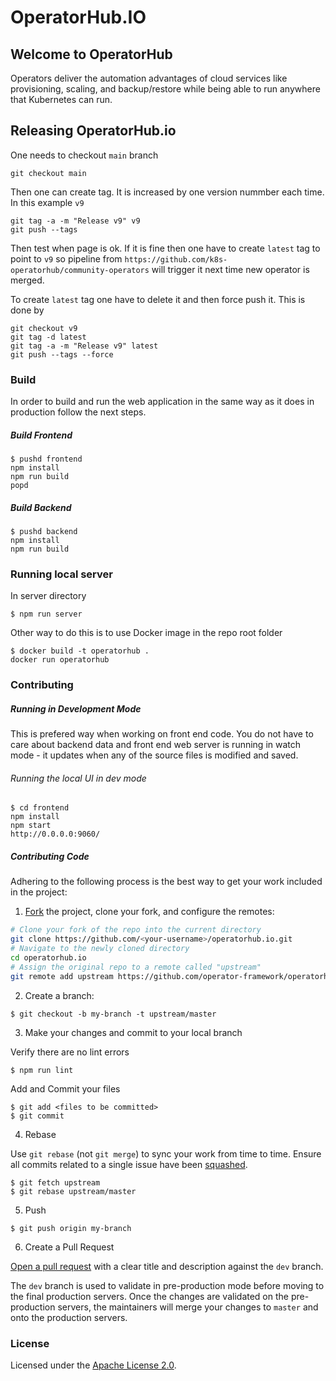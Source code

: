 # OperatorHub.IO

## Welcome to OperatorHub

Operators deliver the automation advantages of cloud services like provisioning, scaling, and backup/restore while being
able to run anywhere that Kubernetes can run.

## Releasing OperatorHub.io

One needs to checkout `main` branch

```
git checkout main
```

Then one can create tag. It is increased by one version nummber each time. In this example `v9`

```
git tag -a -m "Release v9" v9
git push --tags
```

Then test when page is ok. If it is fine then one have to create `latest` tag to point to `v9` so pipeline from `https://github.com/k8s-operatorhub/community-operators` will trigger it next time new operator is merged.

To create `latest` tag one have to delete it and then force push it. This is done by

```
git checkout v9
git tag -d latest
git tag -a -m "Release v9" latest
git push --tags --force
```

### Build

In order to build and run the web application in the same way as it does in production follow the next steps.

##### Build Frontend

```
$ pushd frontend
npm install
npm run build
popd
```

##### Build Backend

```
$ pushd backend
npm install
npm run build
```

### Running local server

In server directory

```
$ npm run server
```

Other way to do this is to use Docker image in the repo root folder

```
$ docker build -t operatorhub .
docker run operatorhub
```

### Contributing

##### Running in Development Mode

This is prefered way when working on front end code. You do not have to care about backend data and front end web server is running in watch mode - it updates when any of the source files is modified and saved.

###### Running the local UI in dev mode

```
$ cd frontend
npm install
npm start
http://0.0.0.0:9060/
```

##### Contributing Code

Adhering to the following process is the best way to get your work included in the project:

1.  [Fork](https://help.github.com/fork-a-repo/) the project, clone your fork, and configure the remotes:

```bash
# Clone your fork of the repo into the current directory
git clone https://github.com/<your-username>/operatorhub.io.git
# Navigate to the newly cloned directory
cd operatorhub.io
# Assign the original repo to a remote called "upstream"
git remote add upstream https://github.com/operator-framework/operatorhub.io.git
```

2.  Create a branch:

```text
$ git checkout -b my-branch -t upstream/master
```

3. Make your changes and commit to your local branch

Verify there are no lint errors

```text
$ npm run lint
```

Add and Commit your files

```text
$ git add <files to be committed>
$ git commit
```

4.  Rebase

Use `git rebase` (not `git merge`) to sync your work from time to time. Ensure all commits related to a single
issue have been [squashed](https://github.com/ginatrapani/todo.txt-android/wiki/Squash-All-Commits-Related-to-a-Single-Issue-into-a-Single-Commit).

```text
$ git fetch upstream
$ git rebase upstream/master
```

5.  Push

```text
$ git push origin my-branch
```

6.  Create a Pull Request

[Open a pull request](https://help.github.com/articles/using-pull-requests/) with a clear title and description against
the `dev` branch.

The `dev` branch is used to validate in pre-production mode before moving to the final production servers. Once the
changes are validated on the pre-production servers, the maintainers will merge your changes to `master` and onto the
production servers.

### License

Licensed under the [Apache License 2.0](http://www.apache.org/licenses/LICENSE-2.0.html).
